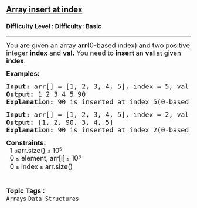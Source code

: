 <h2><a href="https://www.geeksforgeeks.org/problems/array-insert-at-index/1?page=1&category=Arrays&sortBy=difficulty">Array insert at index</a></h2><h3>Difficulty Level : Difficulty: Basic</h3><hr><div class="problems_problem_content__Xm_eO"><p><span style="font-size: 18px;">You are given an array <strong>arr</strong>(0-based index) and two positive integer <strong>index</strong> and <strong>val.</strong> You need to <strong>insert </strong>an <strong>val </strong>at given <strong>index</strong>.</span></p>
<p><span style="font-size: 18px;"><strong>Examples:</strong></span></p>
<pre><span style="font-size: 18px;"><strong>Input: </strong>arr[] = [1, 2, 3, 4, 5], index = 5, val = 90<br><strong>Output: </strong>1 2 3 4 5 90<strong>
Explanation: </strong>90 is inserted at index 5(0-based indexing). After inserting,array elements are like [1, 2, 3, 4, 5, 90].</span></pre>
<pre><span style="font-size: 18px;"><strong>Input: </strong>arr[] = [1, 2, 3, 4, 5], index = 2, val = 90
<strong>Output: </strong>[1, 2, 90, 3, 4, 5]<strong>
Explanation: </strong>90 is inserted at index 2(0-based indexing). After inserting, array elements are like [1, 2, 90, 3, 4, 5].</span></pre>
<p><strong><span style="font-size: 18px;">Constraints:</span></strong><br><span style="font-size: 18px;">&nbsp; 1 </span>≤<span style="font-size: 18px;">arr.size()&nbsp;</span>≤<span style="font-size: 18px;">&nbsp;10</span><sup>5<br></sup><span style="font-size: 18px;">&nbsp; 0 </span>≤<span style="font-size: 18px;">&nbsp;element, arr[i]</span><sub>&nbsp;</sub>≤<span style="font-size: 18px;">&nbsp;10</span><sup>6<br></sup><span style="font-size: 18px;">&nbsp; 0 </span>≤<span style="font-size: 18px;">&nbsp;index&nbsp;</span>≤<span style="font-size: 18px;">&nbsp;</span><span style="font-size: 18px;">arr.size()</span><span style="font-size: 18px;">&nbsp;</span></p></div><br><p><span style=font-size:18px><strong>Topic Tags : </strong><br><code>Arrays</code>&nbsp;<code>Data Structures</code>&nbsp;